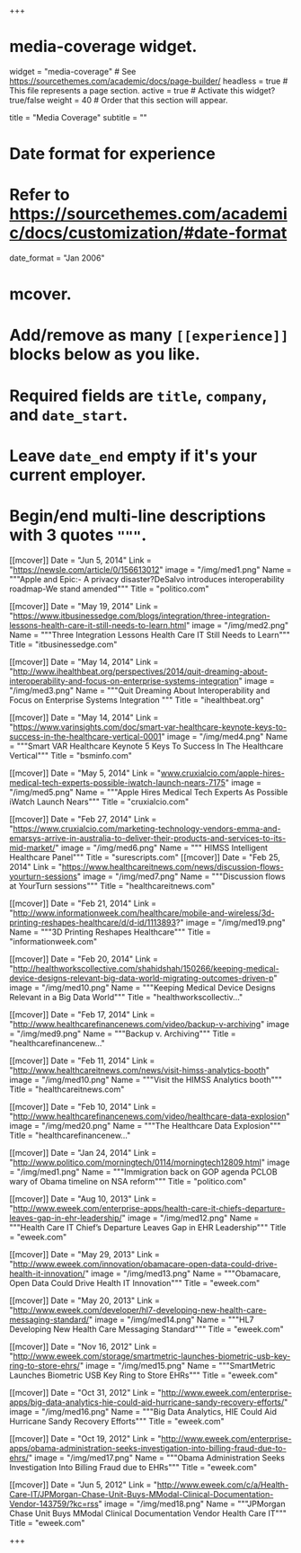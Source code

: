 +++
# media-coverage widget.
widget = "media-coverage"  # See https://sourcethemes.com/academic/docs/page-builder/
headless = true  # This file represents a page section.
active = true  # Activate this widget? true/false
weight = 40  # Order that this section will appear.

title = "Media Coverage"
subtitle = ""

# Date format for experience
#   Refer to https://sourcethemes.com/academic/docs/customization/#date-format
date_format = "Jan 2006"

# mcover.
#   Add/remove as many `[[experience]]` blocks below as you like.
#   Required fields are `title`, `company`, and `date_start`.
#   Leave `date_end` empty if it's your current employer.
#   Begin/end multi-line descriptions with 3 quotes `"""`.


[[mcover]]
  Date = "Jun 5, 2014"
  Link = "https://newsle.com/article/0/156613012"
  image = "/img/med1.png"
  Name = """Apple and Epic:- A privacy disaster?DeSalvo introduces interoperability roadmap-We stand amended"""
  Title = "politico.com"

[[mcover]]
  Date = "May 19, 2014"
  Link = "https://www.itbusinessedge.com/blogs/integration/three-integration-lessons-health-care-it-still-needs-to-learn.html"
  image = "/img/med2.png"
  Name = """Three Integration Lessons Health Care IT Still Needs to Learn"""
  Title = "itbusinessedge.com"

[[mcover]]
  Date = "May 14, 2014"
  Link = "http://www.ihealthbeat.org/perspectives/2014/quit-dreaming-about-interoperability-and-focus-on-enterprise-systems-integration"
  image = "/img/med3.png"
  Name = """Quit Dreaming About Interoperability and Focus on Enterprise Systems Integration """
  Title = "ihealthbeat.org"

[[mcover]]
  Date = "May 14, 2014"
  Link = "https://www.varinsights.com/doc/smart-var-healthcare-keynote-keys-to-success-in-the-healthcare-vertical-0001"
  image = "/img/med4.png"
  Name = """Smart VAR Healthcare Keynote 5 Keys To Success In The Healthcare Vertical"""
  Title = "bsminfo.com"

[[mcover]]
  Date = "May 5, 2014"
  Link = "www.cruxialcio.com/apple-hires-medical-tech-experts-possible-iwatch-launch-nears-7175"
  image = "/img/med5.png"
  Name = """Apple Hires Medical Tech Experts As Possible iWatch Launch Nears"""
  Title = "cruxialcio.com"

[[mcover]]
  Date = "Feb 27, 2014"
  Link = "https://www.cruxialcio.com/marketing-technology-vendors-emma-and-emarsys-arrive-in-australia-to-deliver-their-products-and-services-to-its-mid-market/"
  image = "/img/med6.png"
  Name = """ HIMSS Intelligent Healthcare Panel"""
  Title = "surescripts.com"
[[mcover]]
  Date = "Feb 25, 2014"
  Link = "https://www.healthcareitnews.com/news/discussion-flows-yourturn-sessions"
  image = "/img/med7.png"
  Name = """Discussion flows at YourTurn sessions"""
  Title = "healthcareitnews.com"

[[mcover]]
  Date = "Feb 21, 2014"
  Link = "http://www.informationweek.com/healthcare/mobile-and-wireless/3d-printing-reshapes-healthcare/d/d-id/1113893?"
  image = "/img/med19.png"
  Name = """3D Printing Reshapes Healthcare"""
  Title = "informationweek.com"

[[mcover]]
  Date = "Feb 20, 2014"
  Link = "http://healthworkscollective.com/shahidshah/150266/keeping-medical-device-designs-relevant-big-data-world-migrating-outcomes-driven-p"
  image = "/img/med10.png"
  Name = """Keeping Medical Device Designs Relevant in a Big Data World"""
  Title = "healthworkscollectiv..."

[[mcover]]
  Date = "Feb 17, 2014"
  Link = "http://www.healthcarefinancenews.com/video/backup-v-archiving"
  image = "/img/med9.png"
  Name = """Backup v. Archiving"""
  Title = "healthcarefinancenew..."

[[mcover]]
  Date = "Feb 11, 2014"
  Link = "http://www.healthcareitnews.com/news/visit-himss-analytics-booth"
  image = "/img/med10.png"
  Name = """Visit the HIMSS Analytics booth"""
  Title = "healthcareitnews.com"

[[mcover]]
  Date = "Feb 10, 2014"
  Link = "http://www.healthcarefinancenews.com/video/healthcare-data-explosion"
  image = "/img/med20.png"
  Name = """The Healthcare Data Explosion"""
  Title = "healthcarefinancenew..."

[[mcover]]
  Date = "Jan 24, 2014"
  Link = "http://www.politico.com/morningtech/0114/morningtech12809.html"
  image = "/img/med1.png"
  Name = """Immigration back on GOP agenda PCLOB wary of Obama timeline on NSA reform"""
  Title = "politico.com"

[[mcover]]
  Date = "Aug 10, 2013"
  Link = "http://www.eweek.com/enterprise-apps/health-care-it-chiefs-departure-leaves-gap-in-ehr-leadership/"
  image = "/img/med12.png"
  Name = """Health Care IT Chief’s Departure Leaves Gap in EHR Leadership"""
  Title = "eweek.com"

[[mcover]]
  Date = "May 29, 2013"
  Link = "http://www.eweek.com/innovation/obamacare-open-data-could-drive-health-it-innovation/"
  image = "/img/med13.png"
  Name = """Obamacare, Open Data Could Drive Health IT Innovation"""
  Title = "eweek.com"

[[mcover]]
  Date = "May 20, 2013"
  Link = "http://www.eweek.com/developer/hl7-developing-new-health-care-messaging-standard/"
  image = "/img/med14.png"
  Name = """HL7 Developing New Health Care Messaging Standard"""
  Title = "eweek.com"

[[mcover]]
  Date = "Nov 16, 2012"
  Link = "http://www.eweek.com/storage/smartmetric-launches-biometric-usb-key-ring-to-store-ehrs/"
  image = "/img/med15.png"
  Name = """SmartMetric Launches Biometric USB Key Ring to Store EHRs"""
  Title = "eweek.com"

[[mcover]]
  Date = "Oct 31, 2012"
  Link = "http://www.eweek.com/enterprise-apps/big-data-analytics-hie-could-aid-hurricane-sandy-recovery-efforts/"
  image = "/img/med16.png"
  Name = """Big Data Analytics, HIE Could Aid Hurricane Sandy Recovery Efforts"""
  Title = "eweek.com"

[[mcover]]
  Date = "Oct 19, 2012"
  Link = "http://www.eweek.com/enterprise-apps/obama-administration-seeks-investigation-into-billing-fraud-due-to-ehrs/"
  image = "/img/med17.png"
  Name = """Obama Administration Seeks Investigation Into Billing Fraud due to EHRs"""
  Title = "eweek.com"

[[mcover]]
  Date = "Jun 5, 2012"
  Link = "http://www.eweek.com/c/a/Health-Care-IT/JPMorgan-Chase-Unit-Buys-MModal-Clinical-Documentation-Vendor-143759/?kc=rss"
  image = "/img/med18.png"
  Name = """JPMorgan Chase Unit Buys MModal Clinical Documentation Vendor Health Care IT"""
  Title = "eweek.com"

+++
